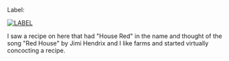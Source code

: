 Label:


[![LABEL](http://i.imgur.com/GpMTGWi.png)](https://imgur.com/GpMTGWi)


I saw a recipe on here that had "House Red" in the name and thought of the song "Red House" by Jimi Hendrix and I like farms and started virtually concocting a recipe.